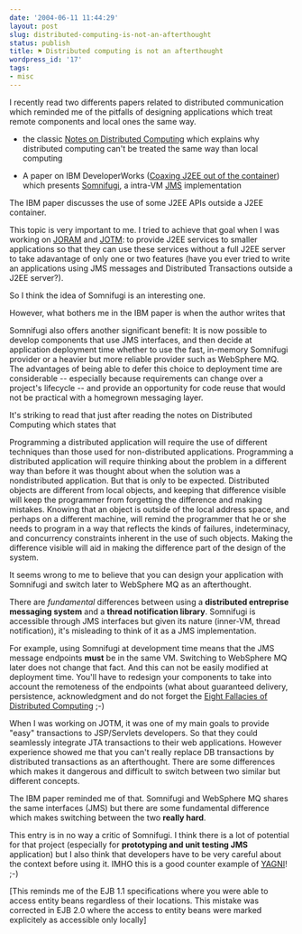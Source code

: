 ```yaml
---
date: '2004-06-11 11:44:29'
layout: post
slug: distributed-computing-is-not-an-afterthought
status: publish
title: ⚑ Distributed computing is not an afterthought
wordpress_id: '17'
tags:
- misc
---
```


I recently read two differents papers related to distributed communication which reminded me of the pitfalls of designing applications which treat remote components and local ones the same way.







  * the classic [Notes on Distributed Computing](http://research.sun.com/techrep/1994/abstract-29.html) which explains why distributed computing can't be treated the same way than local computing


  * A paper on IBM DeveloperWorks ([Coaxing J2EE out of the container](http://www-106.ibm.com/developerworks/java/library/j-jtp04204.html)) which presents [Somnifugi](http://somnifugi.sourceforge.net/), a intra-VM [JMS](http://java.sun.com/products/jms/) implementation





The IBM paper discusses the use of some J2EE APIs outside a J2EE container.  

This topic is very important to me. I tried to achieve that goal when I was working on [JORAM](http://joram.objectweb.org) and [JOTM](http://jotm.objectweb.org): to provide J2EE services to smaller applications so that they can use these services without a full J2EE server to take adavantage of only one or two features (have you ever tried to write an applications using JMS messages and Distributed Transactions outside a J2EE server?).  

So I think the idea of Somnifugi is an interesting one.





However, what bothers me in the IBM paper is when the author writes that




> 
Somnifugi also offers another significant benefit: It is now possible to develop components that use JMS interfaces, and then decide at application deployment time whether to use the fast, in-memory Somnifugi provider or a heavier but more reliable provider such as WebSphere MQ. The advantages of being able to defer this choice to deployment time are considerable -- especially because requirements can change over a project's lifecycle -- and provide an opportunity for code reuse that would not be practical with a homegrown messaging layer.






It's striking to read that just after reading the notes on Distributed Computing which states that




> 
Programming a distributed application will require the use of different techniques than those used for non-distributed applications. Programming a distributed application will require thinking about the problem in a different way than before it was thought about when the solution was a nondistributed application. But that is only to be expected. Distributed objects are different from local objects, and keeping that difference visible will keep the programmer from forgetting the difference and making mistakes. Knowing that an object is outside of the local address space, and perhaps on a different machine, will remind the programmer that he or she needs to program in a way that reflects the kinds of failures, indeterminacy, and concurrency constraints inherent in the use of such objects. Making the difference visible will aid in making the difference part of the design of the system.





It seems wrong to me to believe that you can design your application with Somnifugi and switch later to WebSphere MQ as an afterthought.  

There are _fundamental_ differences between using a **distributed entreprise messaging system** and a **thread notification library**. Somnifugi is accessible through JMS interfaces but given its nature (inner-VM, thread notification), it's misleading to think of it as a  JMS implementation.  

For example, using Somnifugi at development time means that the JMS message endpoints **must** be in the same VM. Switching to WebSphere MQ later does not change that fact. And this can not be easily modified at deployment time. You'll have to redesign your components to take into account the remoteness of the endpoints (what about guaranteed delivery, persistence, acknowledgment and do not forget the [Eight Fallacies of Distributed Computing](http://today.java.net/jag/Fallacies.html) ;-)





When I was working on JOTM, it was one of my main goals to provide "easy" transactions to JSP/Servlets developers. So that they could seamlessly integrate JTA transactions to their web applications. However experience showed me that you can't really replace DB transactions by distributed transactions as an afterthought. There are some differences  which makes it dangerous and difficult to switch between two similar but different concepts.  

The IBM paper reminded me of that. Somnifugi and WebSphere MQ shares the same interfaces (JMS) but there are some fundamental difference which makes switching between the two **really hard**.


 


This entry is in no way a critic of Somnifugi. I think there is a lot of potential for that project (especially for **prototyping and unit testing JMS** application) but I also think that developers have to be very careful about the context before using it. IMHO this is a good counter example of [YAGNI](http://c2.com/cgi/wiki?YouArentGonnaNeedIt)! ;-)





[This reminds me of the EJB 1.1 specifications where you were able to access entity beans regardless of their locations. This mistake was corrected in EJB 2.0 where the access to entity beans were marked explicitely as accessible only locally]

